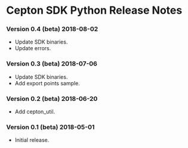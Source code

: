 # Cepton SDK Python Release Notes

### Version 0.4 (beta) 2018-08-02
* Update SDK binaries.
* Update errors.

### Version 0.3 (beta) 2018-07-06
* Update SDK binaries.
* Add export points sample.

### Version 0.2 (beta) 2018-06-20
* Add cepton_util.

### Version 0.1 (beta) 2018-05-01
* Initial release.